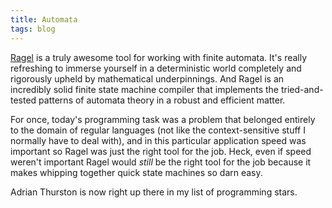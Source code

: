 ```yaml
---
title: Automata
tags: blog
---
```


[Ragel](http://wincent.com/wiki/Ragel) is a truly awesome tool for working with finite automata. It's really refreshing to immerse yourself in a deterministic world completely and rigorously upheld by mathematical underpinnings. And Ragel is an incredibly solid finite state machine compiler that implements the tried-and-tested patterns of automata theory in a robust and efficient matter.

For once, today's programming task was a problem that belonged entirely to the domain of regular languages (not like the context-sensitive stuff I normally have to deal with), and in this particular application speed was important so Ragel was just the right tool for the job. Heck, even if speed weren't important Ragel would _still_ be the right tool for the job because it makes whipping together quick state machines so darn easy.

Adrian Thurston is now right up there in my list of programming stars.
